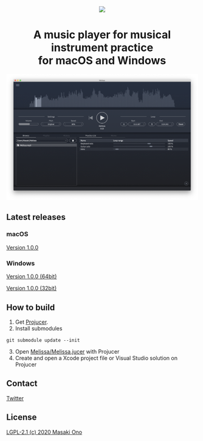<div align="center"><image src="Melissa/Resource/logo.png"></div>

<h1 align="center">A music player for musical instrument practice<br>for macOS and Windows</h1>

![uiimage](Images/screenshot.png)

## Latest releases
### macOS
[Version 1.0.0](https://github.com/mosynthkey/Melissa/releases/download/v1.0.0/Melissa_1_0_0.dmg)

### Windows
[Version 1.0.0 (64bit)](https://github.com/mosynthkey/Melissa/releases/download/v1.0.0/Melissa_1.0.0_64.zip)

[Version 1.0.0 (32bit)](https://github.com/mosynthkey/Melissa/releases/download/v1.0.0/Melissa_1.0.0_32.zip)


## How to build
1. Get [Projucer](https://juce.com/discover/projucer).
2. Install submodules
```
git submodule update --init
```
3. Open [Melissa/Melissa.jucer](Melissa/Melissa.jucer) with Projucer
4. Create and open a Xcode project file or Visual Studio solution on Projucer

## Contact
[Twitter](https://twitter.com/Melissa__Player)

## License
[LGPL-2.1 (c) 2020 Masaki Ono](LICENSE)
